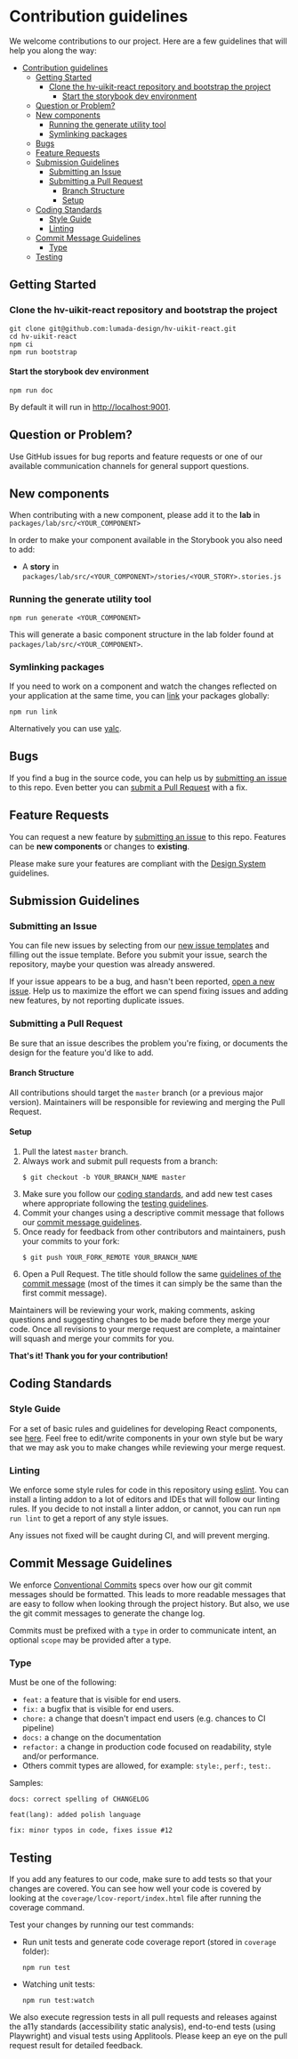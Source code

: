 # Contribution guidelines

We welcome contributions to our project. Here are a few guidelines that will help you along the way:

- [Contribution guidelines](#contribution-guidelines)
  - [Getting Started](#getting-started)
    - [Clone the hv-uikit-react repository and bootstrap the project](#clone-the-hv-uikit-react-repository-and-bootstrap-the-project)
      - [Start the storybook dev environment](#start-the-storybook-dev-environment)
  - [Question or Problem?](#question-or-problem)
  - [New components](#new-components)
    - [Running the generate utility tool](#running-the-generate-utility-tool)
    - [Symlinking packages](#symlinking-packages)
  - [Bugs](#bugs)
  - [Feature Requests](#feature-requests)
  - [Submission Guidelines](#submission-guidelines)
    - [Submitting an Issue](#submitting-an-issue)
    - [Submitting a Pull Request](#submitting-a-pull-request)
      - [Branch Structure](#branch-structure)
      - [Setup](#setup)
  - [Coding Standards](#coding-standards)
    - [Style Guide](#style-guide)
    - [Linting](#linting)
  - [Commit Message Guidelines](#commit-message-guidelines)
    - [Type](#type)
  - [Testing](#testing)

## Getting Started

### Clone the hv-uikit-react repository and bootstrap the project

```shell
git clone git@github.com:lumada-design/hv-uikit-react.git
cd hv-uikit-react
npm ci
npm run bootstrap
```

#### Start the storybook dev environment

```shell
npm run doc
```

By default it will run in [http://localhost:9001](http://localhost:9001).

## Question or Problem?

Use GitHub issues for bug reports and feature requests or one of our available communication channels for general support questions.

## New components

When contributing with a new component, please add it to the **lab** in `packages/lab/src/<YOUR_COMPONENT>`

In order to make your component available in the Storybook you also need to add:

- A **story** in `packages/lab/src/<YOUR_COMPONENT>/stories/<YOUR_STORY>.stories.js`

### Running the generate utility tool

```shell
npm run generate <YOUR_COMPONENT>
```

This will generate a basic component structure in the lab folder found at `packages/lab/src/<YOUR_COMPONENT>`.

### Symlinking packages

If you need to work on a component and watch the changes reflected on your application at the same time, you can [link](https://docs.npmjs.com/cli/link.html) your packages globally:

```shell
npm run link
```

Alternatively you can use [yalc](https://github.com/wclr/yalc).

## Bugs

If you find a bug in the source code, you can help us by [submitting an issue](#submitting-an-issue) to this repo.
Even better you can [submit a Pull Request](#submitting-a-pull-request) with a fix.

## Feature Requests

You can request a new feature by [submitting an issue](#submitting-an-issue) to this repo.
Features can be **new components** or changes to **existing**.

Please make sure your features are compliant with the [Design System](https://hitachivantara.sharepoint.com/sites/DesignSystem/SitePages/Home.aspx) guidelines.

## Submission Guidelines

### Submitting an Issue

You can file new issues by selecting from our [new issue templates](https://github.com/lumada-design/hv-uikit-react/issues/new/choose) and filling out the issue template.
Before you submit your issue, search the repository, maybe your question was already answered.

If your issue appears to be a bug, and hasn't been reported, [open a new issue](https://github.com/lumada-design/hv-uikit-react/issues).
Help us to maximize the effort we can spend fixing issues and adding new features, by not reporting duplicate issues.

### Submitting a Pull Request

Be sure that an issue describes the problem you're fixing, or documents the design for the feature you'd like to add.

#### Branch Structure

All contributions should target the `master` branch (or a previous major version). Maintainers will be responsible for reviewing and merging the Pull Request.

#### Setup

1. Pull the latest `master` branch.
2. Always work and submit pull requests from a branch:
   ```
   $ git checkout -b YOUR_BRANCH_NAME master
   ```
3. Make sure you follow our [coding standards](#coding-standards), and add new test cases where appropriate following the [testing guidelines](#testing).
4. Commit your changes using a descriptive commit message that follows our [commit message guidelines](#commit-message-guidelines).
5. Once ready for feedback from other contributors and maintainers, push your commits to your fork:
   ```
   $ git push YOUR_FORK_REMOTE YOUR_BRANCH_NAME
   ```
6. Open a Pull Request. The title should follow the same [guidelines of the commit message](#commit-message-guidelines) (most of the times it can simply be the same than the first commit message).

Maintainers will be reviewing your work, making comments, asking questions and suggesting changes to be made before they merge your code.
Once all revisions to your merge request are complete, a maintainer will squash and merge your commits for you.

**That's it! Thank you for your contribution!**

## Coding Standards

### Style Guide

For a set of basic rules and guidelines for developing React components, see [here](https://github.com/airbnb/javascript/tree/master/react#basic-rules).
Feel free to edit/write components in your own style but be wary that we may ask you to make changes while reviewing your merge request.

### Linting

We enforce some style rules for code in this repository using [eslint](http://eslint.org/). You can install a linting addon to a lot of editors and IDEs that will follow our linting rules.
If you decide to not install a linter addon, or cannot, you can run `npm run lint` to get a report of any style issues.

Any issues not fixed will be caught during CI, and will prevent merging.

## Commit Message Guidelines

We enforce [Conventional Commits](https://www.conventionalcommits.org/en/v1.0.0-beta.3/) specs over how our git commit messages should be formatted. This leads to more readable messages that are easy to follow when looking through the project history. But also, we use the git commit messages to generate the change log.

Commits must be prefixed with a `type` in order to communicate intent, an optional `scope` may be provided after a type.

### Type

Must be one of the following:

- `feat:` a feature that is visible for end users.
- `fix:` a bugfix that is visible for end users.
- `chore:` a change that doesn't impact end users (e.g. chances to CI pipeline)
- `docs:` a change on the documentation
- `refactor:` a change in production code focused on readability, style and/or performance.
- Others commit types are allowed, for example: `style:`, `perf:`, `test:`.

Samples:

```
docs: correct spelling of CHANGELOG
```

```
feat(lang): added polish language
```

```
fix: minor typos in code, fixes issue #12
```

## Testing

If you add any features to our code, make sure to add tests so that your changes are covered. You can see how well your code is covered by looking at the `coverage/lcov-report/index.html` file after running the coverage command.

Test your changes by running our test commands:

- Run unit tests and generate code coverage report (stored in `coverage` folder):

  ```
  npm run test
  ```

- Watching unit tests:

  ```
  npm run test:watch
  ```

We also execute regression tests in all pull requests and releases against the a11y standards (accessibility static analysis), end-to-end tests (using Playwright) and visual tests using Applitools. Please keep an eye on the pull request result for detailed feedback.